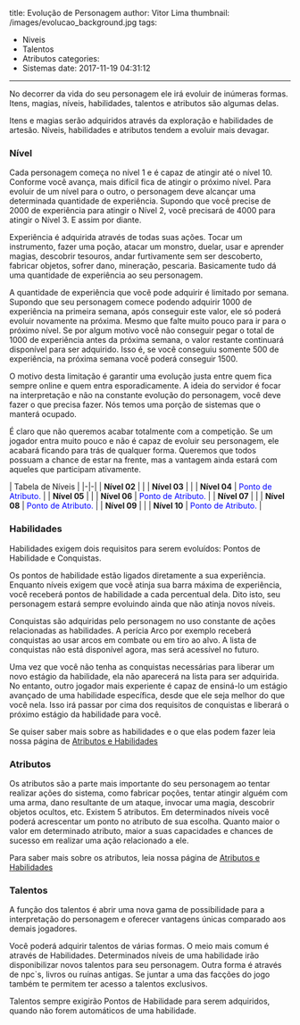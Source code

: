title: Evolução de Personagem
author: Vitor Lima
thumbnail: /images/evolucao_background.jpg
tags:
  - Niveis
  - Talentos
  - Atributos
categories:
  - Sistemas
date: 2017-11-19 04:31:12
---
No decorrer da vida do seu personagem ele irá evoluir de inúmeras formas. Itens, magias, níveis, habilidades, talentos e atributos são algumas delas.

Itens e magias serão adquiridos através da exploração e habilidades de artesão. Níveis, habilidades e atributos tendem a evoluir mais devagar.

### Nível
Cada personagem começa no nível 1 e é capaz de atingir até o nível 10. Conforme você avança, mais difícil fica de atingir o próximo nível. Para evoluir de um nível para o outro, o personagem deve alcançar uma determinada quantidade de experiência.
Supondo que você precise de 2000 de experiência para atingir o Nível 2, você precisará de 4000 para atingir o Nível 3. E assim por diante.
 
Experiência é adquirida através de todas suas ações. Tocar um instrumento, fazer uma poção, atacar um monstro, duelar, usar e aprender magias, descobrir tesouros, andar furtivamente sem ser descoberto, fabricar objetos, sofrer dano, mineração, pescaria. Basicamente tudo dá uma quantidade de experiência ao seu personagem.
 
A quantidade de experiência que você pode adquirir é limitado por semana. Supondo que seu personagem comece podendo adquirir 1000 de experiência na primeira semana, após conseguir este valor, ele só poderá evoluir novamente na próxima. Mesmo que falte muito pouco para ir para o próximo nível.
Se por algum motivo você não conseguir pegar o total de 1000 de experiência antes da próxima semana, o valor restante continuará disponível para ser adquirido. Isso é, se você conseguiu somente 500 de experiência, na próxima semana você poderá conseguir 1500.
 
O motivo desta limitação é garantir uma evolução justa entre quem fica sempre online e quem entra esporadicamente. A ideia do servidor é focar na interpretação e não na constante evolução do personagem, você deve fazer o que precisa fazer. Nós temos uma porção de sistemas que o manterá ocupado.

É claro que não queremos acabar totalmente com a competição. Se um jogador entra muito pouco e não é capaz de evoluir seu personagem, ele acabará ficando para trás de qualquer forma. Queremos que todos possuam a chance de estar na frente, mas a vantagem ainda estará com aqueles que participam ativamente.
 
|      Tabela de Níveis |
|-|-|
| **Nível 02** | |
| **Nível 03** | |
| **Nível 04** | <span style="color:blue">Ponto de Atributo.</span>  |
| **Nível 05** | |
| **Nível 06** | <span style="color:blue">Ponto de Atributo.</span>  |
| **Nível 07** | |
| **Nível 08** | <span style="color:blue">Ponto de Atributo.</span> |
| **Nível 09** |  |
| **Nível 10** | <span style="color:blue">Ponto de Atributo.</span>  |
 
### Habilidades
Habilidades exigem dois requisitos para serem evoluídos: Pontos de Habilidade e Conquistas.

Os pontos de habilidade estão ligados diretamente a sua experiência. Enquanto níveis exigem que você atinja sua barra máxima de experiência, você receberá pontos de habilidade a cada percentual dela. Dito isto, seu personagem estará sempre evoluindo ainda que não atinja novos níveis.

Conquistas são adquiridas pelo personagem no uso constante de ações relacionadas as habilidades. A perícia Arco por exemplo receberá conquistas ao usar arcos em combate ou em tiro ao alvo. A lista de conquistas não está disponível agora, mas será acessível no futuro.

Uma vez que você não tenha as conquistas necessárias para liberar um novo estágio da habilidade, ela não aparecerá na lista para ser adquirida. No entanto, outro jogador mais experiente é capaz de ensiná-lo um estágio avançado de uma habilidade específica, desde que ele seja melhor do que você nela. Isso irá passar por cima dos requisitos de conquistas e liberará o próximo estágio da habilidade para você.

Se quiser saber mais sobre as habilidades e o que elas podem fazer leia nossa página de [Atributos e Habilidades](/atributos-pericias/)

### Atributos
Os atributos são a parte mais importante do seu personagem ao tentar realizar ações do sistema, como fabricar poções, tentar atingir alguém com uma arma, dano resultante de um ataque, invocar uma magia, descobrir objetos ocultos, etc.
Existem 5 atributos. Em determinados níveis você poderá acrescentar um ponto no atributo de sua escolha.
Quanto maior o valor em determinado atributo, maior a suas capacidades e chances de sucesso em realizar uma ação relacionado a ele.

Para saber mais sobre os atributos, leia nossa página de [Atributos e Habilidades](/atributos-pericias/)
 
### Talentos
A função dos talentos é abrir uma nova gama de possibilidade para a interpretação do personagem e oferecer vantagens únicas comparado aos demais jogadores.

Você poderá adquirir talentos de várias formas. O meio mais comum é através de Habilidades. Determinados níveis de uma habilidade irão disponibilizar novos talentos para seu personagem. Outra forma é através de npc`s, livros ou ruínas antigas. Se juntar a uma das facções do jogo também te permitem ter acesso a talentos exclusivos.

Talentos sempre exigirão Pontos de Habilidade para serem adquiridos, quando não forem automáticos de uma habilidade.